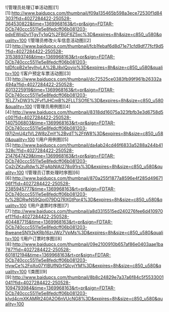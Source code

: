 ![管理员处理订单活动图][1]
[1]:http://www.baidupcs.com/thumbnail/f09a135465b598a3ece72530f1d84303?fid=4027284422-250528-364530822&time=1369968163&rt=pr&sign=FDTAR-DCb740ccc5511e5e8fedcff06b081203-pdxEWisDv1TgyTy1qQ%2FBGF6Z5xc%3D&expires=8h&size=c850_u580&quality=100
![管理员修改火车信息活动图][2]
[2]:http://www.baidupcs.com/thumbnail/fcb1febaf6d8d71e71cfd9df77fcf9d5?fid=4027284422-250528-3153893746&time=1369968163&rt=pr&sign=FDTAR-DCb740ccc5511e5e8fedcff06b081203-tdDfcpB2e1eyIhyLA%2BJ8xlQovio%3D&expires=8h&size=c850_u580&quality=100
![客户预定车票活动图][3]
[3]:http://www.baidupcs.com/thumbnail/dc72525ce0383fb99f961b26332a494a?fid=4027284422-250528-4013225919&time=1369968163&rt=pr&sign=FDTAR-DCb740ccc5511e5e8fedcff06b081203-1ELZ7xDW3%2Fvf1JHCmB%2FLLTSOflE%3D&expires=8h&size=c850_u580&quality=100
![管理员用例图][4]
[4]:http://www.baidupcs.com/thumbnail/8318dd16075a323fbfb3e3d6758d5c00?fid=4027284422-250528-1407506803&time=1369968163&rt=pr&sign=FDTAR-DCb740ccc5511e5e8fedcff06b081203-l97j2mU4z1VL2W8zZmY%2BvdT%2FtW8%3D&expires=8h&size=c850_u580&quality=100
![用户用例图][5]
[5]:http://www.baidupcs.com/thumbnail/da4ab24cd46f6833a5288a244b41328c?fid=4027284422-250528-2147647429&time=1369968163&rt=pr&sign=FDTAR-DCb740ccc5511e5e8fedcff06b081203-Cq2rZKzuRdw%2FgAbNIAI278o91rs%3D&expires=8h&size=c850_u580&quality=100
![管理员订票处理时序图][6]
[6]:http://www.baidupcs.com/thumbnail/870a255f1877a8596e4f285d4967106f?fid=4027284422-250528-2385945777&time=1369968163&rt=pr&sign=FDTAR-DCb740ccc5511e5e8fedcff06b081203-fv%2BDRwNS9Qioi079DQ7RXGtPqr4%3D&expires=8h&size=c850_u580&quality=100
![用户退票时序图][7]
[7]:http://www.baidupcs.com/thumbnail/a8d3315515ed240276fee6d410970ef1?fid=4027284422-250528-404487715&time=1369968163&rt=pr&sign=FDTAR-DCb740ccc5511e5e8fedcff06b081203-8weaneSN1t2kKRb16zrJWz7VpMs%3D&expires=8h&size=c850_u580&quality=100
![用户订票时序图][8]
[8]:http://www.baidupcs.com/thumbnail/09e2100910b657af86e0403aae1ba787?fid=4027284422-250528-601812194&time=1369968163&rt=pr&sign=FDTAR-DCb740ccc5511e5e8fedcff06b081203-HywCe%2FqXo07YlBUfN0rfQIcyjYM%3D&expires=8h&size=c850_u580&quality=100
![类图][9]
[9]:http://www.baidupcs.com/thumbnail/8b8c24829e7a37a6f84c5f5533001041?fid=4027284422-250528-1094793984&time=1369968163&rt=pr&sign=FDTAR-DCb740ccc5511e5e8fedcff06b081203-kIyd4cmXKAMRt240A2O6nVUcNG8%3D&expires=8h&size=c850_u580&quality=100
